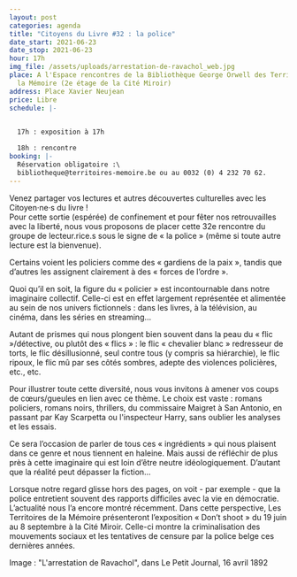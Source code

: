 ```yaml
---
layout: post
categories: agenda
title: "Citoyens du Livre #32 : la police"
date_start: 2021-06-23
date_stop: 2021-06-23
hour: 17h
img_file: /assets/uploads/arrestation-de-ravachol_web.jpg
place: A l'Espace rencontres de la Bibliothèque George Orwell des Territoires de
  la Mémoire (2e étage de la Cité Miroir)
address: Place Xavier Neujean
price: Libre
schedule: |-
  

  17h : exposition à 17h

  18h : rencontre
booking: |-
  Réservation obligatoire :\
  bibliotheque@territoires-memoire.be ou au 0032 (0) 4 232 70 62.
---
```

Venez partager vos lectures et autres découvertes culturelles avec les Citoyen·ne·s du livre !\
Pour cette sortie (espérée) de confinement et pour fêter nos retrouvailles avec la liberté, nous vous proposons de placer cette 32e rencontre du groupe de lecteur.rice.s sous le signe de « la police » (même si toute autre lecture est la bienvenue).

Certains voient les policiers comme des « gardiens de la paix », tandis que d’autres les assignent clairement à des « forces de l’ordre ».

Quoi qu’il en soit, la figure du « policier » est incontournable dans notre imaginaire collectif. Celle-ci est en effet largement représentée et alimentée au sein de nos univers fictionnels : dans les livres, à la télévision, au cinéma, dans les séries en streaming…

Autant de prismes qui nous plongent bien souvent dans la peau du « flic »/détective, ou plutôt des « flics » : le flic « chevalier blanc » redresseur de torts, le flic désillusionné, seul contre tous (y compris sa hiérarchie), le flic ripoux, le flic mû par ses côtés sombres, adepte des violences policières, etc., etc.

Pour illustrer toute cette diversité, nous vous invitons à amener vos coups de cœurs/gueules en lien avec ce thème. Le choix est vaste : romans policiers, romans noirs, thrillers, du commissaire Maigret à San Antonio, en passant par Kay Scarpetta ou l'inspecteur Harry, sans oublier les analyses et les essais.

Ce sera l’occasion de parler de tous ces « ingrédients » qui nous plaisent dans ce genre et nous tiennent en haleine. Mais aussi de réfléchir de plus près à cette imaginaire qui est loin d’être neutre idéologiquement. D’autant que la réalité peut dépasser la fiction...

Lorsque notre regard glisse hors des pages, on voit - par exemple - que la police entretient souvent des rapports difficiles avec la vie en démocratie. L’actualité nous l’a encore montré récemment. Dans cette perspective, Les Territoires de la Mémoire présenteront l’exposition « Don’t shoot » du 19 juin au 8 septembre à la Cité Miroir. Celle-ci montre la criminalisation des mouvements sociaux et les tentatives de censure par la police belge ces dernières années.

Image : "L'arrestation de Ravachol", dans Le Petit Journal, 16 avril 1892